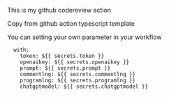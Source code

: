 This is my github codereview action

Copy from github action typescript template

You can setting your own parameter in your workflow

      with:
        token: ${{ secrets.token }}
        openaikey: ${{ secrets.openaikey }}
        prompt: ${{ secrets.prompt }}
        commentlng: ${{ secrets.commentlng }}
        programlng: ${{ secrets.programlng }}
        chatgptmodel: ${{ secrets.chatgptmodel }}
